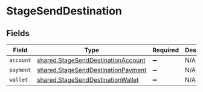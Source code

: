 # StageSendDestination


## Fields

| Field                                                                                           | Type                                                                                            | Required                                                                                        | Description                                                                                     |
| ----------------------------------------------------------------------------------------------- | ----------------------------------------------------------------------------------------------- | ----------------------------------------------------------------------------------------------- | ----------------------------------------------------------------------------------------------- |
| `account`                                                                                       | [shared.StageSendDestinationAccount](../../../sdk/models/shared/stagesenddestinationaccount.md) | :heavy_minus_sign:                                                                              | N/A                                                                                             |
| `payment`                                                                                       | [shared.StageSendDestinationPayment](../../../sdk/models/shared/stagesenddestinationpayment.md) | :heavy_minus_sign:                                                                              | N/A                                                                                             |
| `wallet`                                                                                        | [shared.StageSendDestinationWallet](../../../sdk/models/shared/stagesenddestinationwallet.md)   | :heavy_minus_sign:                                                                              | N/A                                                                                             |